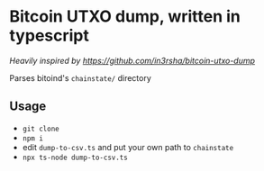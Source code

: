 Bitcoin  UTXO dump, written in typescript
=========================================

*Heavily inspired by https://github.com/in3rsha/bitcoin-utxo-dump*


Parses bitoind's `chainstate/` directory




Usage
-----

* `git clone`
* `npm i`
* edit `dump-to-csv.ts` and put your own path to `chainstate`
* `npx ts-node dump-to-csv.ts`
